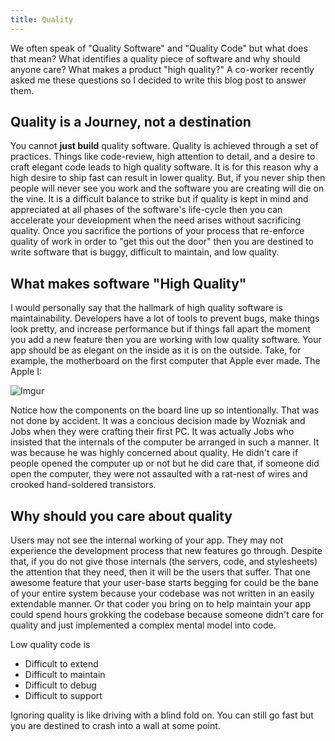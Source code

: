 ```yaml
---
title: Quality
---
```


We often speak of "Quality Software" and "Quality Code" but what does that mean? What identifies a quality piece of software and why should anyone care? What makes a product "high quality?" A co-worker recently asked me these questions so I decided to write this blog post to answer them.

## Quality is a Journey, not a destination

You cannot **just build** quality software. Quality is achieved through a set of practices. Things like code-review, high attention to detail, and a desire to craft elegant code leads to high quality software. It is for this reason why a high desire to ship fast can result in lower quality. But, if you never ship then people will never see you work and the software you are creating will die on the vine. It is a difficult balance to strike but if quality is kept in mind and appreciated at all phases of the software's life-cycle then you can accelerate your development when the need arises without sacrificing quality. Once you sacrifice the portions of your process that re-enforce quality of work in order to "get this out the door" then you are destined to write software that is buggy, difficult to maintain, and low quality.

## What makes software "High Quality"

I would personally say that the hallmark of high quality software is maintainability. Developers have a lot of tools to prevent bugs, make things look pretty, and increase performance but if things fall apart the moment you add a new feature then you are working with low quality software. Your app should be as elegant on the inside as it is on the outside. Take, for example, the motherboard on the first computer that Apple ever made. The Apple I:

![Imgur](http://i.imgur.com/sWKTZie.jpg)

Notice how the components on the board line up so intentionally. That was not done by accident. It was a concious decision made by Wozniak and Jobs when they were crafting their first PC. It was actually Jobs who insisted that the internals of the computer be arranged in such a manner. It was because he was highly concerned about quality. He didn't care if people opened the computer up or not but he did care that, if someone did open the computer, they were not assaulted with a rat-nest of wires and crooked hand-soldered transistors.

## Why should you care about quality

Users may not see the internal working of your app. They may not experience the development process that new features go through. Despite that, if you do not give those internals (the servers, code, and stylesheets) the attention that they need, then it will be the users that suffer. That one awesome feature that your user-base starts begging for could be the bane of your entire system because your codebase was not written in an easily extendable manner. Or that coder you bring on to help maintain your app could spend hours grokking the codebase because someone didn't care for quality and just implemented a complex mental model into code.

Low quality code is

* Difficult to extend
* Difficult to maintain
* Difficult to debug
* Difficult to support

Ignoring quality is like driving with a blind fold on. You can still go fast but you are destined to crash into a wall at some point.
